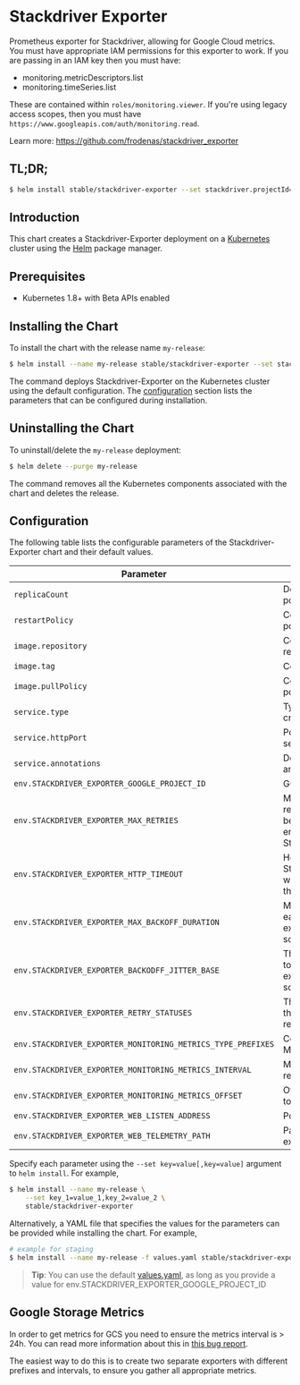 # Stackdriver Exporter

Prometheus exporter for Stackdriver, allowing for Google Cloud metrics.  You
must have appropriate IAM permissions for this exporter to work.  If you
are passing in an IAM key then you must have:

* monitoring.metricDescriptors.list
* monitoring.timeSeries.list

These are contained within `roles/monitoring.viewer`.  If you're using legacy
access scopes, then you must have
`https://www.googleapis.com/auth/monitoring.read`.

Learn more: https://github.com/frodenas/stackdriver_exporter

## TL;DR;

```bash
$ helm install stable/stackdriver-exporter --set stackdriver.projectId=google-project-name
```

## Introduction

This chart creates a Stackdriver-Exporter deployment on a
[Kubernetes](http://kubernetes.io) cluster using the [Helm](https://helm.sh)
package manager.

## Prerequisites

- Kubernetes 1.8+ with Beta APIs enabled

## Installing the Chart

To install the chart with the release name `my-release`:

```bash
$ helm install --name my-release stable/stackdriver-exporter --set stackdriver.projectId=google-project-name
```

The command deploys Stackdriver-Exporter on the Kubernetes cluster using the default configuration. 
The [configuration](#configuration) section lists the parameters that can be configured during installation.

## Uninstalling the Chart

To uninstall/delete the `my-release` deployment:

```bash
$ helm delete --purge my-release
```
The command removes all the Kubernetes components associated with the chart and deletes the release.

## Configuration

The following table lists the configurable parameters of the Stackdriver-Exporter chart and their default values.

Parameter                                                   | Description                                                                     | Default
----------------------------------------------------------- | ------------------------------------------------------------------------------- | --------------------------------
`replicaCount`                                              | Desired number of pods                                                          | `1`
`restartPolicy`                                             | Container restart policy                                                        | `Always`
`image.repository`                                          | Container image repository                                                      | `frodenas/stackdriver-exporter`
`image.tag`                                                 | Container image tag                                                             | `v0.6.0`
`image.pullPolicy`                                          | Container image pull policy                                                     | `IfNotPresent`
`service.type`                                              | Type of service to create                                                       | `ClusterIP`
`service.httpPort`                                          | Port for the http service                                                       | `9255`
`service.annotations`                                       | Deployment annotations                                                          | `{}`
`env.STACKDRIVER_EXPORTER_GOOGLE_PROJECT_ID`                | GCP Project ID                                                                  | ``
`env.STACKDRIVER_EXPORTER_MAX_RETRIES`                      | Max number of retries that should be attempted on errors from Stackdriver       | `0`
`env.STACKDRIVER_EXPORTER_HTTP_TIMEOUT`                     | How long should Stackdriver_Exporter wait for a result from the Stackdriver API | `10s`
`env.STACKDRIVER_EXPORTER_MAX_BACKOFF_DURATION`             | Max time between each request in an exponential backoff scenario                | `5s`
`env.STACKDRIVER_EXPORTER_BACKODFF_JITTER_BASE`             | The amount of jitter to introduce in an exponential backoff scenario            | `1s`
`env.STACKDRIVER_EXPORTER_RETRY_STATUSES`                   | The HTTP statuses that should trigger a retry                                   | `503`
`env.STACKDRIVER_EXPORTER_MONITORING_METRICS_TYPE_PREFIXES` | Comma separated Metric Type prefixes                                            | `compute.googleapis.com/instance/cpu`
`env.STACKDRIVER_EXPORTER_MONITORING_METRICS_INTERVAL`      | Metrics interval to request from GCP                                            | `5m`
`env.STACKDRIVER_EXPORTER_MONITORING_METRICS_OFFSET`        | Offset (into the past) to request                                               | `0s`
`env.STACKDRIVER_EXPORTER_WEB_LISTEN_ADDRESS`               | Port to listen on                                                               | `:9255`
`env.STACKDRIVER_EXPORTER_WEB_TELEMETRY_PATH`               | Path under which to expose metrics                                              | `/metrics`

Specify each parameter using the `--set key=value[,key=value]` argument to
`helm install`. For example,


```bash
$ helm install --name my-release \
    --set key_1=value_1,key_2=value_2 \
    stable/stackdriver-exporter
```

Alternatively, a YAML file that specifies the values for the parameters can be
provided while installing the chart. For example,

```bash
# example for staging
$ helm install --name my-release -f values.yaml stable/stackdriver-exporter
```

> **Tip**: You can use the default [values.yaml](values.yaml), as long as you provide a value for env.STACKDRIVER_EXPORTER_GOOGLE_PROJECT_ID

## Google Storage Metrics

In order to get metrics for GCS you need to ensure the metrics interval is >
24h.  You can read more information about this in [this bug
report](https://github.com/frodenas/stackdriver_exporter/issues/14).

The easiest way to do this is to create two separate exporters with different
prefixes and intervals, to ensure you gather all appropriate metrics.
